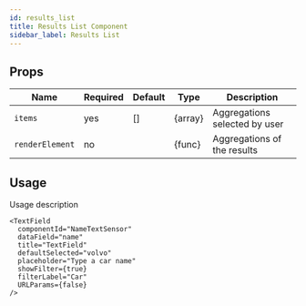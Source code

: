 ```yaml
---
id: results_list
title: Results List Component
sidebar_label: Results List
---
```


## Props

| Name              | Required  | Default       | Type      | Description             |
| ------------------|-----------|---------------| ----------|-------------------------|
| ``items``         | yes       | []            | {array}   | Aggregations selected by user |
| ``renderElement`` | no        |               | {func}    | Aggregations of the results |


## Usage

Usage description 
```
<TextField
  componentId="NameTextSensor"
  dataField="name"
  title="TextField"
  defaultSelected="volvo"
  placeholder="Type a car name"
  showFilter={true}
  filterLabel="Car"
  URLParams={false}
/>
```